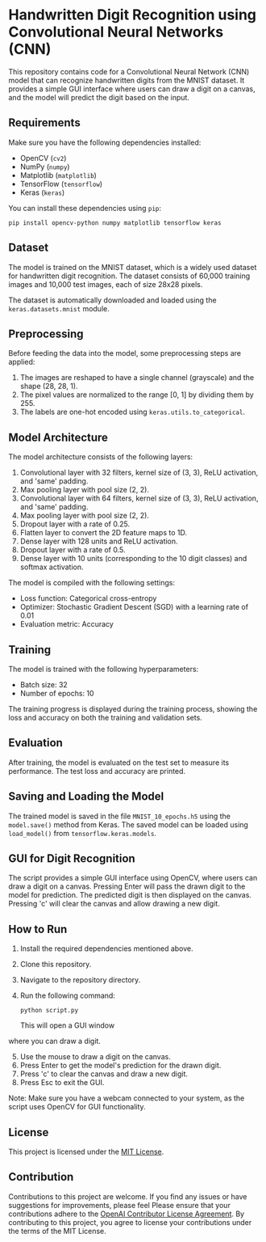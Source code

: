 # Handwritten Digit Recognition using Convolutional Neural Networks (CNN)

This repository contains code for a Convolutional Neural Network (CNN) model that can recognize handwritten digits from the MNIST dataset. It provides a simple GUI interface where users can draw a digit on a canvas, and the model will predict the digit based on the input.

## Requirements

Make sure you have the following dependencies installed:

- OpenCV (`cv2`)
- NumPy (`numpy`)
- Matplotlib (`matplotlib`)
- TensorFlow (`tensorflow`)
- Keras (`keras`)

You can install these dependencies using `pip`:

```
pip install opencv-python numpy matplotlib tensorflow keras
```

## Dataset

The model is trained on the MNIST dataset, which is a widely used dataset for handwritten digit recognition. The dataset consists of 60,000 training images and 10,000 test images, each of size 28x28 pixels.

The dataset is automatically downloaded and loaded using the `keras.datasets.mnist` module.

## Preprocessing

Before feeding the data into the model, some preprocessing steps are applied:

1. The images are reshaped to have a single channel (grayscale) and the shape (28, 28, 1).
2. The pixel values are normalized to the range [0, 1] by dividing them by 255.
3. The labels are one-hot encoded using `keras.utils.to_categorical`.

## Model Architecture

The model architecture consists of the following layers:

1. Convolutional layer with 32 filters, kernel size of (3, 3), ReLU activation, and 'same' padding.
2. Max pooling layer with pool size (2, 2).
3. Convolutional layer with 64 filters, kernel size of (3, 3), ReLU activation, and 'same' padding.
4. Max pooling layer with pool size (2, 2).
5. Dropout layer with a rate of 0.25.
6. Flatten layer to convert the 2D feature maps to 1D.
7. Dense layer with 128 units and ReLU activation.
8. Dropout layer with a rate of 0.5.
9. Dense layer with 10 units (corresponding to the 10 digit classes) and softmax activation.

The model is compiled with the following settings:

- Loss function: Categorical cross-entropy
- Optimizer: Stochastic Gradient Descent (SGD) with a learning rate of 0.01
- Evaluation metric: Accuracy

## Training

The model is trained with the following hyperparameters:

- Batch size: 32
- Number of epochs: 10

The training progress is displayed during the training process, showing the loss and accuracy on both the training and validation sets.

## Evaluation

After training, the model is evaluated on the test set to measure its performance. The test loss and accuracy are printed.

## Saving and Loading the Model

The trained model is saved in the file `MNIST_10_epochs.h5` using the `model.save()` method from Keras. The saved model can be loaded using `load_model()` from `tensorflow.keras.models`.

## GUI for Digit Recognition

The script provides a simple GUI interface using OpenCV, where users can draw a digit on a canvas. Pressing Enter will pass the drawn digit to the model for prediction. The predicted digit is then displayed on the canvas. Pressing 'c' will clear the canvas and allow drawing a new digit.

## How to Run

1. Install the required dependencies mentioned above.
2. Clone this repository.
3. Navigate to the repository directory.
4. Run the following command:

   ```
   python script.py
   ```

   This will open a GUI window

 where you can draw a digit.

5. Use the mouse to draw a digit on the canvas.
6. Press Enter to get the model's prediction for the drawn digit.
7. Press 'c' to clear the canvas and draw a new digit.
8. Press Esc to exit the GUI.

Note: Make sure you have a webcam connected to your system, as the script uses OpenCV for GUI functionality.

## License

This project is licensed under the [MIT License](LICENSE).

## Contribution

Contributions to this project are welcome. If you find any issues or have suggestions for improvements, please feel 
Please ensure that your contributions adhere to the [OpenAI Contributor License Agreement](https://cla.openai.com/).
By contributing to this project, you agree to license your contributions under the terms of the MIT License.
